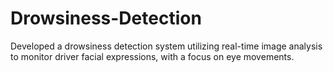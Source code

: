 # Drowsiness-Detection
Developed a drowsiness detection system utilizing real-time image analysis to monitor driver facial expressions, with a focus on eye movements.
